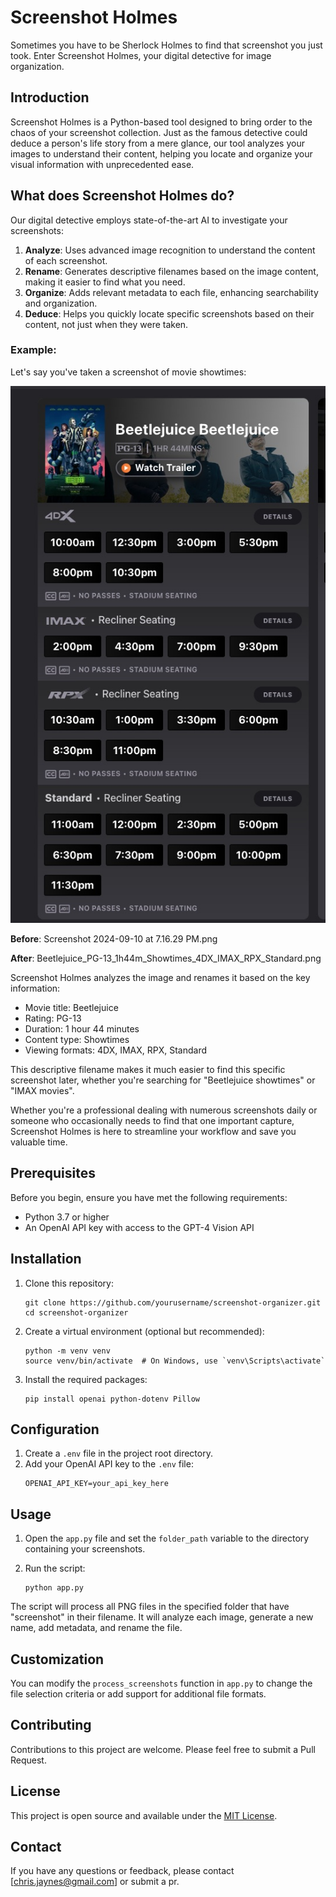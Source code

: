 # Screenshot Holmes

Sometimes you have to be Sherlock Holmes to find that screenshot you just took. Enter Screenshot Holmes, your digital detective for image organization.

## Introduction

Screenshot Holmes is a Python-based tool designed to bring order to the chaos of your screenshot collection. Just as the famous detective could deduce a person's life story from a mere glance, our tool analyzes your images to understand their content, helping you locate and organize your visual information with unprecedented ease.

## What does Screenshot Holmes do?

Our digital detective employs state-of-the-art AI to investigate your screenshots:

1. **Analyze**: Uses advanced image recognition to understand the content of each screenshot.
2. **Rename**: Generates descriptive filenames based on the image content, making it easier to find what you need.
3. **Organize**: Adds relevant metadata to each file, enhancing searchability and organization.
4. **Deduce**: Helps you quickly locate specific screenshots based on their content, not just when they were taken.

### Example:

Let's say you've taken a screenshot of movie showtimes:

![Beetlejuice movie showtimes](https://github.com/topherjaynes/Screenshot-Holmes/raw/main/Beetlejuice_PG-13_1h44m_Showtimes_4DX_IMAX_RPX_Standard.jpg)

**Before**: Screenshot 2024-09-10 at 7.16.29 PM.png

**After**: Beetlejuice_PG-13_1h44m_Showtimes_4DX_IMAX_RPX_Standard.png

Screenshot Holmes analyzes the image and renames it based on the key information:
- Movie title: Beetlejuice
- Rating: PG-13
- Duration: 1 hour 44 minutes
- Content type: Showtimes
- Viewing formats: 4DX, IMAX, RPX, Standard

This descriptive filename makes it much easier to find this specific screenshot later, whether you're searching for "Beetlejuice showtimes" or "IMAX movies".

Whether you're a professional dealing with numerous screenshots daily or someone who occasionally needs to find that one important capture, Screenshot Holmes is here to streamline your workflow and save you valuable time.

## Prerequisites

Before you begin, ensure you have met the following requirements:

- Python 3.7 or higher
- An OpenAI API key with access to the GPT-4 Vision API

## Installation

1. Clone this repository:
   ```
   git clone https://github.com/yourusername/screenshot-organizer.git
   cd screenshot-organizer
   ```

2. Create a virtual environment (optional but recommended):
   ```
   python -m venv venv
   source venv/bin/activate  # On Windows, use `venv\Scripts\activate`
   ```

3. Install the required packages:
   ```
   pip install openai python-dotenv Pillow
   ```

## Configuration

1. Create a `.env` file in the project root directory.
2. Add your OpenAI API key to the `.env` file:
   ```
   OPENAI_API_KEY=your_api_key_here
   ```

## Usage

1. Open the `app.py` file and set the `folder_path` variable to the directory containing your screenshots.

2. Run the script:
   ```
   python app.py
   ```

The script will process all PNG files in the specified folder that have "screenshot" in their filename. It will analyze each image, generate a new name, add metadata, and rename the file.

## Customization

You can modify the `process_screenshots` function in `app.py` to change the file selection criteria or add support for additional file formats.

## Contributing

Contributions to this project are welcome. Please feel free to submit a Pull Request.

## License

This project is open source and available under the [MIT License](LICENSE).

## Contact

If you have any questions or feedback, please contact [chris.jaynes@gmail.com] or submit a pr.
